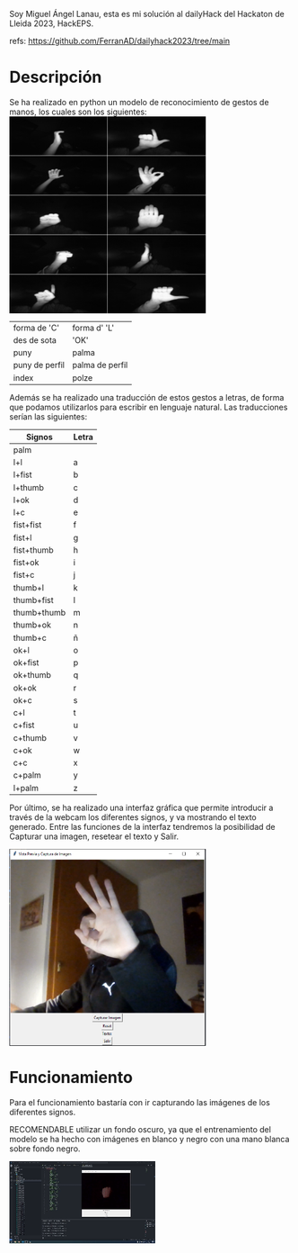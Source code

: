 Soy Miguel Ángel Lanau, esta es mi solución al dailyHack del Hackaton de Lleida 2023, HackEPS.
 
refs: https://github.com/FerranAD/dailyhack2023/tree/main

# Descripción
Se ha realizado en python un modelo de reconocimiento de gestos de manos, los cuales son los siguientes:
<img align="center" src="categories.png" height="350px" width="350px"/> 
  
|                |                 |
|----------------|-----------------|
| forma de 'C'   |  forma d' 'L'   |
| des de sota    |   'OK'          |
| puny           | palma           |
| puny de perfil | palma de perfil |
| index          | polze           |


Además se ha realizado una traducción de estos gestos a letras, de forma que podamos utilizarlos para escribir en lenguaje natural.
Las traducciones serían las siguientes:


| Signos          | Letra |
|-----------------|-------|
| palm            |       |
| l+l             | a     |
| l+fist          | b     |
| l+thumb         | c     |
| l+ok            | d     |
| l+c             | e     |
| fist+fist       | f     |
| fist+l          | g     |
| fist+thumb      | h     |
| fist+ok         | i     |
| fist+c          | j     |
| thumb+l         | k     |
| thumb+fist      | l     |
| thumb+thumb     | m     |
| thumb+ok        | n     |
| thumb+c         | ñ     |
| ok+l            | o     |
| ok+fist         | p     |
| ok+thumb        | q     |
| ok+ok           | r     |
| ok+c            | s     |
| c+l             | t     |
| c+fist          | u     |
| c+thumb         | v     |
| c+ok            | w     |
| c+c             | x     |
| c+palm          | y     |
| l+palm          | z     |

Por último, se ha realizado una interfaz gráfica que permite introducir a través de la webcam los diferentes signos, y va mostrando el texto generado.
Entre las funciones de la interfaz tendremos la posibilidad de Capturar una imagen, resetear el texto y Salir.

<img align="center" src="interfaz.png" height="350px" width="350px"/> 

# Funcionamiento

Para el funcionamiento bastaría con ir capturando las imágenes de los diferentes signos. 

RECOMENDABLE utilizar un fondo oscuro, ya que el entrenamiento del modelo se ha hecho con imágenes en blanco y negro con una mano blanca sobre fondo negro.

![GIF Funcionamiento](https://github.com/michilanau/dailyHack-hand-recognition/blob/984571217f68f39c9c7aa6cb4d162b95bbe26e7d/videoFuncionamiento.gif)
